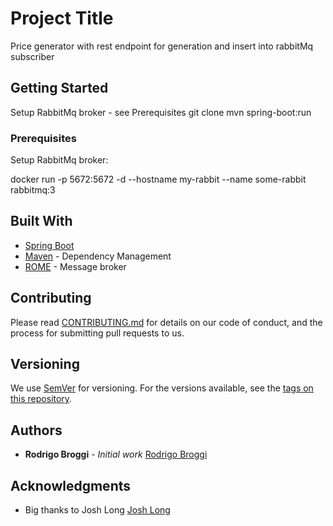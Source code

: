 
# Project Title

Price generator with rest endpoint for generation and insert into rabbitMq subscriber

## Getting Started

Setup RabbitMq broker - see Prerequisites
git clone <url>
mvn spring-boot:run

### Prerequisites

Setup RabbitMq broker:

docker run -p 5672:5672 -d --hostname my-rabbit --name some-rabbit rabbitmq:3

## Built With

* [Spring Boot](https://projects.spring.io/spring-boot/)
* [Maven](https://maven.apache.org/) - Dependency Management
* [ROME](https://www.rabbitmq.com/) - Message broker

## Contributing

Please read [CONTRIBUTING.md](https://gist.github.com/PurpleBooth/b24679402957c63ec426) for details on our code of conduct, and the process for submitting pull requests to us.

## Versioning

We use [SemVer](http://semver.org/) for versioning. For the versions available, see the [tags on this repository](https://github.com/your/project/tags).

## Authors

* **Rodrigo Broggi** - *Initial work* [Rodrigo Broggi](https://github.com/rbroggi)

## Acknowledgments

* Big thanks to Josh Long [Josh Long](https://github.com/joshlong)

